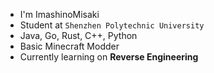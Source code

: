 - I'm ImashinoMisaki
- Student at `Shenzhen Polytechnic University`
- Java, Go, Rust, C++, Python
- Basic Minecraft Modder
- Currently learning on **Reverse Engineering**
